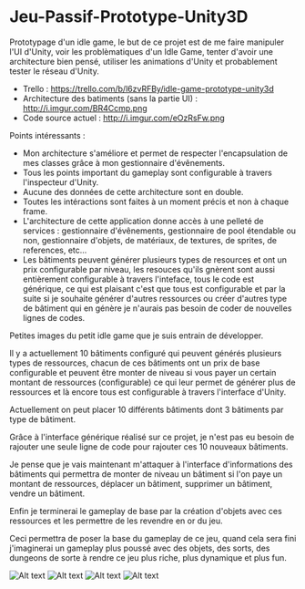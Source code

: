 # Jeu-Passif-Prototype-Unity3D
Prototypage d'un idle game, le but de ce projet est de me faire manipuler l'UI d'Unity, voir les problèmatiques d'un Idle Game, tenter d'avoir une architecture bien pensé, utiliser les animations d'Unity et probablement tester le réseau d'Unity.

- Trello : https://trello.com/b/l6zvRFBy/idle-game-prototype-unity3d
- Architecture des batiments (sans la partie UI) : http://i.imgur.com/BR4Ccmp.png
- Code source actuel : http://i.imgur.com/eOzRsFw.png


Points intéressants :
- Mon architecture s'améliore et permet de respecter l'encapsulation de mes classes grâce à mon gestionnaire d'évênements.
- Tous les points important du gameplay sont configurable à travers l'inspecteur d'Unity.
- Aucune des données de cette architecture sont en double.
- Toutes les intéractions sont faites à un moment précis et non à chaque frame.
- L'architecture de cette application donne accès à une pelleté de services : gestionnaire d'évênements, gestionnaire de pool étendable ou non, gestionnaire d'objets, de matériaux, de textures, de sprites, de references, etc...
- Les bâtiments peuvent générer plusieurs types de resources et ont un prix configurable par niveau, les resouces qu'ils gnèrent sont aussi entièrement configurable à travers l'inteface, tous le code est générique, ce qui est plaisant c'est que tous est configurable et par la suite si je souhaite générer d'autres ressources ou créer d'autres type de bâtiment qui en génère je n'aurais pas besoin de coder de nouvelles lignes de codes.


Petites images du petit idle game que je suis entrain de développer.

Il y a actuellement 10 bâtiments configuré qui peuvent générés plusieurs types de ressources, chacun de ces bâtiments ont un prix de base configurable et peuvent être monter de niveau si vous payer un certain montant de ressources (configurable) ce qui leur permet de générer plus de ressources et là encore tous est configurable à travers l'interface d'Unity.

Actuellement on peut placer 10 différents bâtiments dont 3 bâtiments par type de bâtiment.

Grâce à l'interface générique réalisé sur ce projet, je n'est pas eu besoin de rajouter une seule ligne de code pour rajouter ces 10 nouveaux bâtiments.

Je pense que je vais maintenant m'attaquer à l'interface d'informations des bâtiments qui permettra de monter de niveau un bâtiment si l'on paye un montant de ressources, déplacer un bâtiment, supprimer un bâtiment, vendre un bâtiment.

Enfin je terminerai le gameplay de base par la création d'objets avec ces ressources et les permettre de les revendre en or du jeu.

Ceci permettra de poser la base du gameplay de ce jeu, quand cela sera fini j'imaginerai un gameplay plus poussé avec des objets, des sorts, des dungeons de sorte à rendre ce jeu plus riche, plus dynamique et plus fun.

![Alt text](http://i.imgur.com/CUyM374.jpg "Création et placement d'un bâtiment qui permet de générer des resources.")
![Alt text](http://i.imgur.com/K4ZQyY7.jpg "Interface par défaut où l'on voit les ressources du joueur.")
![Alt text](http://i.imgur.com/n5aS2aj.png "Une bonne pelleté de services qui sont tous configurable.")
![Alt text](http://i.imgur.com/xTl3NCu.png "Code actuel du projet après environ 35-40h de développement il me semble (5 jours, vérifier cela sur le Github)")
